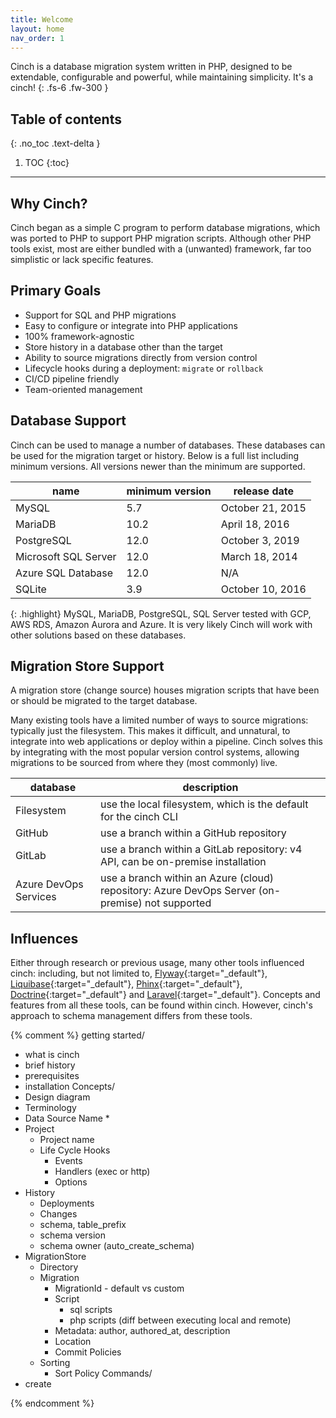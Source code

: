 ```yaml
---
title: Welcome
layout: home
nav_order: 1
---
```

Cinch is a database migration system written in PHP, designed to be extendable, configurable and
powerful, while maintaining simplicity. It's a cinch!
{: .fs-6 .fw-300 }

## Table of contents
{: .no_toc .text-delta }

1. TOC
{:toc}
----

## Why Cinch?
Cinch began as a simple C program to perform database migrations, which was ported to PHP to support 
PHP migration scripts. Although other PHP tools exist, most are either bundled with a (unwanted) framework, 
far too simplistic or lack specific features.

## Primary Goals
* Support for SQL and PHP migrations
* Easy to configure or integrate into PHP applications
* 100% framework-agnostic
* Store history in a database other than the target
* Ability to source migrations directly from version control
* Lifecycle hooks during a deployment: `migrate` or `rollback`
* CI/CD pipeline friendly
* Team-oriented management

## Database Support
Cinch can be used to manage a number of databases. These databases can be used for the migration target or history.
Below is a full list including minimum versions. All versions newer than the minimum are supported.

| name                 | minimum version | release date     |
|----------------------|-----------------|------------------|
| MySQL                | 5.7             | October 21, 2015 |
| MariaDB              | 10.2            | April 18, 2016   |
| PostgreSQL           | 12.0            | October 3, 2019  |
| Microsoft SQL Server | 12.0            | March 18, 2014   |
| Azure SQL Database   | 12.0            | N/A              |
| SQLite               | 3.9             | October 10, 2016 |

{: .highlight}
MySQL, MariaDB, PostgreSQL, SQL Server tested with GCP, AWS RDS, Amazon Aurora and Azure. It is very likely Cinch will
work with other solutions based on these databases.

## Migration Store Support
A migration store (change source) houses migration scripts that have been or should be migrated to the target database.

Many existing tools have a limited number of ways to source migrations: typically just the filesystem.
This makes it difficult, and unnatural, to integrate into web applications or deploy within a pipeline.
Cinch solves this by integrating with the most popular version control systems, allowing migrations to be sourced
from where they (most commonly) live.

| database              | description                                                                                     |
|-----------------------|-------------------------------------------------------------------------------------------------|
| Filesystem            | use the local filesystem, which is the default for the cinch CLI                                |
| GitHub                | use a branch within a GitHub repository                                                         |
| GitLab                | use a branch within a GitLab repository: v4 API, can be on-premise installation                 |
| Azure DevOps Services | use a branch within an Azure (cloud) repository: Azure DevOps Server (on-premise) not supported |

## Influences
Either through research or previous usage, many other tools influenced cinch: including, but not limited to, 
[Flyway](https://flywaydb.org/){:target="_default"}, 
[Liquibase](https://www.liquibase.org/){:target="_default"}, 
[Phinx](https://phinx.org/){:target="_default"}, 
[Doctrine](https://www.doctrine-project.org/projects/migrations.html){:target="_default"} and 
[Laravel](https://laravel.com/docs/9.x/migrations){:target="_default"}. 
Concepts and features from all these tools, can be found within cinch. However, cinch's approach to schema management 
differs from these tools.




{% comment %}
getting started/
* what is cinch
* brief history
* prerequisites
* installation
Concepts/
* Design diagram
* Terminology
* Data Source Name
  * 
* Project
  * Project name
  * Life Cycle Hooks 
    * Events
    * Handlers (exec or http)
    * Options
* History
  * Deployments
  * Changes
  * schema, table_prefix
  * schema version
  * schema owner (auto_create_schema)
* MigrationStore
  * Directory
  * Migration
    * MigrationId - default vs custom 
    * Script
      * sql scripts
      * php scripts (diff between executing local and remote)
    * Metadata: author, authored_at, description
    * Location
    * Commit Policies
  * Sorting
    * Sort Policy
Commands/
* create
  
{% endcomment %}
